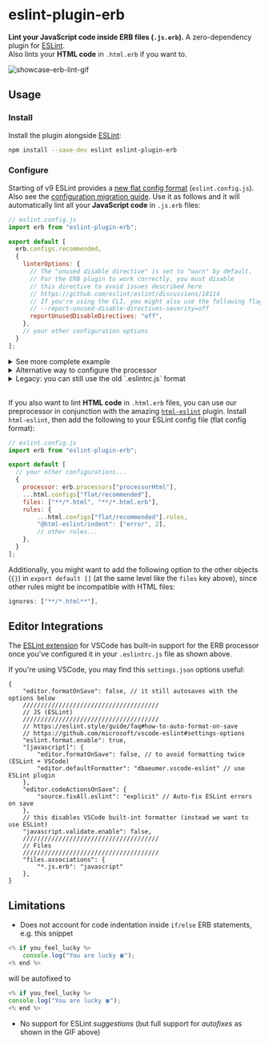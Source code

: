 # eslint-plugin-erb

**Lint your JavaScript code inside ERB files (`.js.erb`).**
A zero-dependency plugin for [ESLint](https://eslint.org/).
<br>Also lints your **HTML code** in `.html.erb` if you want to.

![showcase-erb-lint-gif](https://github.com/Splines/eslint-plugin-erb/assets/37160523/623d6007-b4f5-41ce-be76-5bc0208ed636?raw=true)

## Usage

### Install

Install the plugin alongside [ESLint](https://eslint.org/docs/latest/use/getting-started):

```sh
npm install --save-dev eslint eslint-plugin-erb
```

### Configure

Starting of v9 ESLint provides a [new flat config format](https://eslint.org/docs/latest/use/configure/configuration-files-new) (`eslint.config.js`). Also see the [configuration migration guide](https://eslint.org/docs/latest/use/configure/migration-guide). Use it as follows and it will automatically lint all your **JavaScript code** in `.js.erb` files:

```js
// eslint.config.js
import erb from "eslint-plugin-erb";

export default [
  erb.configs.recommended,
  {
    linterOptions: {
      // The "unused disable directive" is set to "warn" by default.
      // For the ERB plugin to work correctly, you must disable
      // this directive to avoid issues described here
      // https://github.com/eslint/eslint/discussions/18114
      // If you're using the CLI, you might also use the following flag:
      // --report-unused-disable-directives-severity=off
      reportUnusedDisableDirectives: "off",
    },
    // your other configuration options
  }
];
```

<details>
<summary>See more complete example</summary>

```js
// eslint.config.js
import js from "@eslint/js";
import stylistic from "@stylistic/eslint-plugin";
import globals from "globals";
import erb from "eslint-plugin-erb";

const customizedStylistic = stylistic.configs.customize({
  "indent": 2,
  "jsx": false,
  "quote-props": "always",
  "semi": "always",
  "brace-style": "1tbs",
});

const customGlobals = {
  MyGlobalVariableOrFunctionOrClassOrWhatever: "readable",
};

// [1] https://eslint.org/docs/latest/use/configure/configuration-files-new#globally-ignoring-files-with-ignores

export default [
  js.configs.recommended,
  erb.configs.recommended,
  // Globally ignoring the following files
  // "Note that only global ignores patterns can match directories.
  // 'ignores' patterns that are specific to a configuration will
  // only match file names." ~ see [1]
  {
    ignores: [
      "node_modules/",
      "tests/fixtures/",
      "tmp/",
    ],
  },
  {
    plugins: {
      "@stylistic": stylistic,
    },
    rules: {
      ...customizedStylistic.rules,
      "no-unused-vars": ["warn", { argsIgnorePattern: "^_" }],
      "@stylistic/quotes": ["error", "double", { avoidEscape: true }],
    },
    languageOptions: {
      ecmaVersion: 2022,
      sourceType: "module",
      globals: {
        ...customGlobals,
        ...globals.browser,
        ...globals.node,
      },
    },
    linterOptions: {
      // The "unused disable directive" is set to "warn" by default.
      // For the ERB plugin to work correctly, you must disable
      // this directive to avoid issues described here
      // https://github.com/eslint/eslint/discussions/18114
      // If you're using the CLI, you might also use the following flag:
      // --report-unused-disable-directives-severity=off
      reportUnusedDisableDirectives: "off",
    },
  },
];
```

</details>

<details>

<summary>Alternative way to configure the processor</summary>

With this variant you have a bit more control over what is going on, e.g. you could name your files `.js.special-erb` and still lint them (if they contain JS and ERB syntax).

```js
// eslint.config.js
import erb from "eslint-plugin-erb";

export default [
  {
    files: ["**/*.js.erb"],
    processor: erb.processors.processorJs,
  },
  {
    linterOptions: {
      // The "unused disable directive" is set to "warn" by default.
      // For the ERB plugin to work correctly, you must disable
      // this directive to avoid issues described here
      // https://github.com/eslint/eslint/discussions/18114
      // If you're using the CLI, you might also use the following flag:
      // --report-unused-disable-directives-severity=off
      reportUnusedDisableDirectives: "off",
    },
    // your other configuration options
  }
];
```

</details>

<details>
<summary>Legacy: you can still use the old `.eslintrc.js` format</summary>

You can extend the `plugin:erb/recommended-legacy` config that will enable the ERB processor on all `.js.erb` files.

```js
// .eslintrc.js
module.exports = {
    extends: "plugin:erb/recommended-legacy"
};
```

Or you can configure the processor manually:

```js
// .eslintrc.js
module.exports = {
    plugins: ["erb"],
    overrides: [
        {
            files: ["**/*.js.erb"],
            processor: "erb/processorJs"
        }
    ]
};
```

</details>

<br>

If you also want to lint **HTML code** in `.html.erb` files, you can use our preprocessor in conjunction with the amazing [`html-eslint`](https://html-eslint.org/) plugin. Install `html-eslint`, then add the following to your ESLint config file (flat config format):

```js
// eslint.config.js
import erb from "eslint-plugin-erb";

export default [
  // your other configurations...
  {
    processor: erb.processors["processorHtml"],
    ...html.configs["flat/recommended"],
    files: ["**/*.html", "**/*.html.erb"],
    rules: {
        ...html.configs["flat/recommended"].rules,
        "@html-eslint/indent": ["error", 2],
        // other rules...
    },
  }
];
```

Additionally, you might want to add the following option to the other objects (`{}`) in `export default []` (at the same level like the `files` key above), since other rules might be incompatible with HTML files:

```js
ignores: ["**/*.html**"],
```

## Editor Integrations

The [ESLint extension](https://marketplace.visualstudio.com/items?itemName=dbaeumer.vscode-eslint) for VSCode has built-in support for the ERB processor once you've configured it in your `.eslintrc.js` file as shown above.

If you're using VSCode, you may find this `settings.json` options useful:

```jsonc
{
    "editor.formatOnSave": false, // it still autosaves with the options below
    //////////////////////////////////////
    // JS (ESLint)
    //////////////////////////////////////
    // https://eslint.style/guide/faq#how-to-auto-format-on-save
    // https://github.com/microsoft/vscode-eslint#settings-options
    "eslint.format.enable": true,
    "[javascript]": {
        "editor.formatOnSave": false, // to avoid formatting twice (ESLint + VSCode)
        "editor.defaultFormatter": "dbaeumer.vscode-eslint" // use ESLint plugin
    },
    "editor.codeActionsOnSave": {
        "source.fixAll.eslint": "explicit" // Auto-fix ESLint errors on save
    },
    // this disables VSCode built-int formatter (instead we want to use ESLint)
    "javascript.validate.enable": false,
    //////////////////////////////////////
    // Files
    //////////////////////////////////////
    "files.associations": {
        "*.js.erb": "javascript"
    },
}
```

## Limitations

- Does not account for code indentation inside `if/else` ERB statements, e.g.
this snippet

```js
<% if you_feel_lucky %>
    console.log("You are lucky 🍀");
<% end %>
```

will be autofixed to

```js
<% if you_feel_lucky %>
console.log("You are lucky 🍀");
<% end %>
```

- No support for ESLint _suggestions_ (but full support for _autofixes_ as shown in the GIF above)
